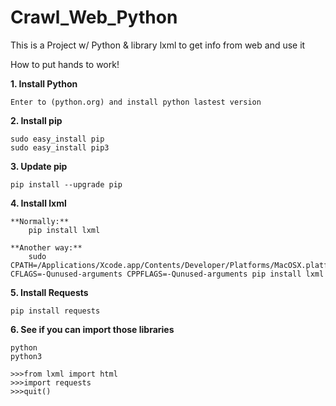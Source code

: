 # Crawl_Web_Python
This is a Project w/ Python &amp; library lxml to get info from web and use it

How to put hands to work!

**1. Install Python**

	Enter to (python.org) and install python lastest version

**2. Install pip**

	sudo easy_install pip
	sudo easy_install pip3

**3. Update pip**
	
	pip install --upgrade pip

**4. Install lxml**

	**Normally:**
		pip install lxml

	**Another way:**
		sudo CPATH=/Applications/Xcode.app/Contents/Developer/Platforms/MacOSX.platform/Developer/SDKs/MacOSX10.9.sdk/usr/include/libxml2 CFLAGS=-Qunused-arguments CPPFLAGS=-Qunused-arguments pip install lxml

**5. Install Requests**

	pip install requests

**6. See if you can import those libraries**

	python
	python3

	>>>from lxml import html
	>>>import requests
	>>>quit()


	